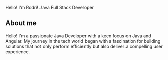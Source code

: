 Hello! I'm Rodri! Java Full Stack Developer
## About me
Hello! I'm a passionate Java Developer with a keen focus on Java and Angular. My journey in the tech world began with a fascination for building solutions that not only perform efficiently but also deliver a compelling user experience.


